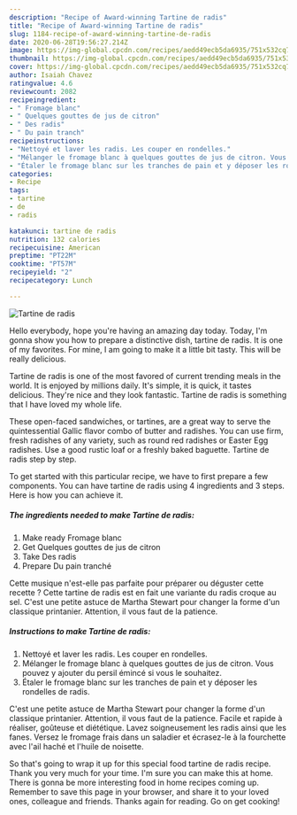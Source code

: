 ```yaml
---
description: "Recipe of Award-winning Tartine de radis"
title: "Recipe of Award-winning Tartine de radis"
slug: 1184-recipe-of-award-winning-tartine-de-radis
date: 2020-06-28T19:56:27.214Z
image: https://img-global.cpcdn.com/recipes/aedd49ecb5da6935/751x532cq70/tartine-de-radis-photo-principale-de-la-recette.jpg
thumbnail: https://img-global.cpcdn.com/recipes/aedd49ecb5da6935/751x532cq70/tartine-de-radis-photo-principale-de-la-recette.jpg
cover: https://img-global.cpcdn.com/recipes/aedd49ecb5da6935/751x532cq70/tartine-de-radis-photo-principale-de-la-recette.jpg
author: Isaiah Chavez
ratingvalue: 4.6
reviewcount: 2082
recipeingredient:
- " Fromage blanc"
- " Quelques gouttes de jus de citron"
- " Des radis"
- " Du pain tranch"
recipeinstructions:
- "Nettoyé et laver les radis. Les couper en rondelles."
- "Mélanger le fromage blanc à quelques gouttes de jus de citron. Vous pouvez y ajouter du persil émincé si vous le souhaitez."
- "Étaler le fromage blanc sur les tranches de pain et y déposer les rondelles de radis."
categories:
- Recipe
tags:
- tartine
- de
- radis

katakunci: tartine de radis 
nutrition: 132 calories
recipecuisine: American
preptime: "PT22M"
cooktime: "PT57M"
recipeyield: "2"
recipecategory: Lunch

---
```



![Tartine de radis](https://img-global.cpcdn.com/recipes/aedd49ecb5da6935/751x532cq70/tartine-de-radis-photo-principale-de-la-recette.jpg)

Hello everybody, hope you're having an amazing day today. Today, I'm gonna show you how to prepare a distinctive dish, tartine de radis. It is one of my favorites. For mine, I am going to make it a little bit tasty. This will be really delicious.

Tartine de radis is one of the most favored of current trending meals in the world. It is enjoyed by millions daily. It's simple, it is quick, it tastes delicious. They're nice and they look fantastic. Tartine de radis is something that I have loved my whole life.

These open-faced sandwiches, or tartines, are a great way to serve the quintessential Gallic flavor combo of butter and radishes. You can use firm, fresh radishes of any variety, such as round red radishes or Easter Egg radishes. Use a good rustic loaf or a freshly baked baguette. Tartine de radis step by step.


To get started with this particular recipe, we have to first prepare a few components. You can have tartine de radis using 4 ingredients and 3 steps. Here is how you can achieve it.

<!--inarticleads1-->

##### The ingredients needed to make Tartine de radis:

1. Make ready  Fromage blanc
1. Get  Quelques gouttes de jus de citron
1. Take  Des radis
1. Prepare  Du pain tranché


Cette musique n&#39;est-elle pas parfaite pour préparer ou déguster cette recette ? Cette tartine de radis est en fait une variante du radis croque au sel. C&#39;est une petite astuce de Martha Stewart pour changer la forme d&#39;un classique printanier. Attention, il vous faut de la patience. 

<!--inarticleads2-->

##### Instructions to make Tartine de radis:

1. Nettoyé et laver les radis. Les couper en rondelles.
1. Mélanger le fromage blanc à quelques gouttes de jus de citron. Vous pouvez y ajouter du persil émincé si vous le souhaitez.
1. Étaler le fromage blanc sur les tranches de pain et y déposer les rondelles de radis.


C&#39;est une petite astuce de Martha Stewart pour changer la forme d&#39;un classique printanier. Attention, il vous faut de la patience. Facile et rapide à réaliser, goûteuse et diététique. Lavez soigneusement les radis ainsi que les fanes. Versez le fromage frais dans un saladier et écrasez-le à la fourchette avec l&#39;ail haché et l&#39;huile de noisette. 

So that's going to wrap it up for this special food tartine de radis recipe. Thank you very much for your time. I'm sure you can make this at home. There is gonna be more interesting food in home recipes coming up. Remember to save this page in your browser, and share it to your loved ones, colleague and friends. Thanks again for reading. Go on get cooking!
